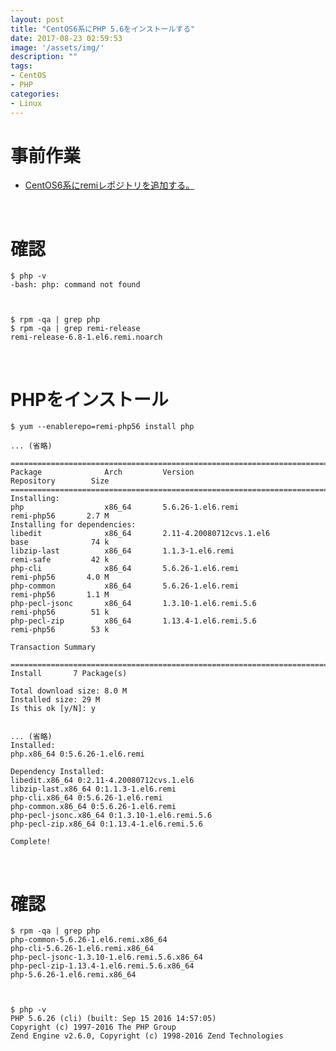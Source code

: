 ```yaml
---
layout: post
title: "CentOS6系にPHP 5.6をインストールする"
date: 2017-08-23 02:59:53
image: '/assets/img/'
description: ""
tags:
- CentOS
- PHP
categories:
- Linux
---
```


# 事前作業
* [CentOS6系にremiレポジトリを追加する。](https://lighthouse-dev.github.io/remi-releaseinstall/)

<br>

# 確認

	$ php -v  
	-bash: php: command not found  



	$ rpm -qa | grep php  
	$ rpm -qa | grep remi-release  
	remi-release-6.8-1.el6.remi.noarch  

<br>

# PHPをインストール

	$ yum --enablerepo=remi-php56 install php  
   
	... (省略)  
	   
	===========================================================================================  
	Package              Arch         Version                          Repository        Size  
	===========================================================================================  
	Installing:  
	php                  x86_64       5.6.26-1.el6.remi                remi-php56       2.7 M  
	Installing for dependencies:  
	libedit              x86_64       2.11-4.20080712cvs.1.el6         base              74 k  
	libzip-last          x86_64       1.1.3-1.el6.remi                 remi-safe         42 k  
	php-cli              x86_64       5.6.26-1.el6.remi                remi-php56       4.0 M  
	php-common           x86_64       5.6.26-1.el6.remi                remi-php56       1.1 M  
	php-pecl-jsonc       x86_64       1.3.10-1.el6.remi.5.6            remi-php56        51 k  
	php-pecl-zip         x86_64       1.13.4-1.el6.remi.5.6            remi-php56        53 k  
	
	Transaction Summary  
	
	===========================================================================================  
	Install       7 Package(s)  
	
	Total download size: 8.0 M  
	Installed size: 29 M  
	Is this ok [y/N]: y  
	
	
	... (省略)  
	Installed:  
	php.x86_64 0:5.6.26-1.el6.remi                                                      
	
	Dependency Installed:  
	libedit.x86_64 0:2.11-4.20080712cvs.1.el6                                               
	libzip-last.x86_64 0:1.1.3-1.el6.remi                                         
	php-cli.x86_64 0:5.6.26-1.el6.remi                                                
	php-common.x86_64 0:5.6.26-1.el6.remi                                            
	php-pecl-jsonc.x86_64 0:1.3.10-1.el6.remi.5.6                                         
	php-pecl-zip.x86_64 0:1.13.4-1.el6.remi.5.6  
	                                        
	Complete!  
	
<br>

# 確認

	$ rpm -qa | grep php  
	php-common-5.6.26-1.el6.remi.x86_64 
	php-cli-5.6.26-1.el6.remi.x86_64  
	php-pecl-jsonc-1.3.10-1.el6.remi.5.6.x86_64  
	php-pecl-zip-1.13.4-1.el6.remi.5.6.x86_64  
	php-5.6.26-1.el6.remi.x86_64  



	$ php -v  
	PHP 5.6.26 (cli) (built: Sep 15 2016 14:57:05)  
	Copyright (c) 1997-2016 The PHP Group  
	Zend Engine v2.6.0, Copyright (c) 1998-2016 Zend Technologies  

<br><br>